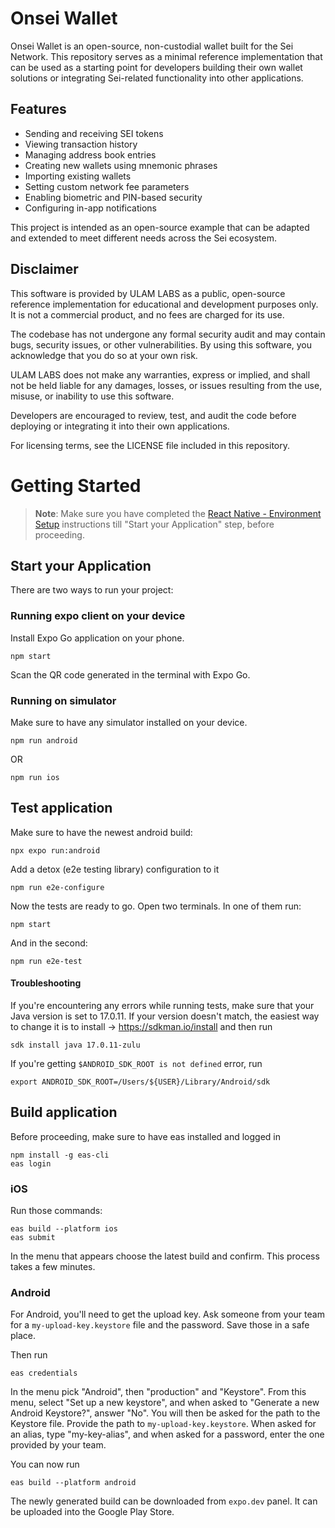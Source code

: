 # Onsei Wallet

Onsei Wallet is an open-source, non-custodial wallet built for the Sei Network. This repository serves as a minimal reference implementation that can be used as a starting point for developers building their own wallet solutions or integrating Sei-related functionality into other applications.

## Features

- Sending and receiving SEI tokens
- Viewing transaction history
- Managing address book entries
- Creating new wallets using mnemonic phrases
- Importing existing wallets
- Setting custom network fee parameters
- Enabling biometric and PIN-based security
- Configuring in-app notifications

This project is intended as an open-source example that can be adapted and extended to meet different needs across the Sei ecosystem.

## Disclaimer

This software is provided by ULAM LABS as a public, open-source reference implementation for educational and development purposes only. It is not a commercial product, and no fees are charged for its use.

The codebase has not undergone any formal security audit and may contain bugs, security issues, or other vulnerabilities. By using this software, you acknowledge that you do so at your own risk.

ULAM LABS does not make any warranties, express or implied, and shall not be held liable for any damages, losses, or issues resulting from the use, misuse, or inability to use this software.

Developers are encouraged to review, test, and audit the code before deploying or integrating it into their own applications.

For licensing terms, see the LICENSE file included in this repository.

# Getting Started

> **Note**: Make sure you have completed the [React Native - Environment Setup](https://reactnative.dev/docs/environment-setup) instructions till "Start your Application" step, before proceeding.

## Start your Application

There are two ways to run your project:

### Running expo client on your device

Install Expo Go application on your phone.

```
npm start
```

Scan the QR code generated in the terminal with Expo Go.

### Running on simulator

Make sure to have any simulator installed on your device.

```
npm run android
```

OR

```
npm run ios
```

## Test application

Make sure to have the newest android build:

```
npx expo run:android
```

Add a detox (e2e testing library) configuration to it

```
npm run e2e-configure
```

Now the tests are ready to go. Open two terminals. In one of them run:

```
npm start
```

And in the second:

```
npm run e2e-test
```

#### Troubleshooting

If you're encountering any errors while running tests, make sure that your Java version is set to 17.0.11.
If your version doesn't match, the easiest way to change it is to install -> https://sdkman.io/install
and then run

```
sdk install java 17.0.11-zulu
```

If you're getting `$ANDROID_SDK_ROOT is not defined` error, run

```
export ANDROID_SDK_ROOT=/Users/${USER}/Library/Android/sdk
```

## Build application

Before proceeding, make sure to have eas installed and logged in

```
npm install -g eas-cli
eas login
```

### iOS

Run those commands:

```
eas build --platform ios
eas submit
```

In the menu that appears choose the latest build and confirm. This process takes a few minutes.

### Android

For Android, you'll need to get the upload key. Ask someone from your team for a `my-upload-key.keystore` file and the password. Save those in a safe place.

Then run

```
eas credentials
```

In the menu pick "Android", then "production" and "Keystore".
From this menu, select "Set up a new keystore", and when asked to "Generate a new Android Keystore?", answer "No". You will then be asked for the path to the Keystore file. Provide the path to `my-upload-key.keystore`.
When asked for an alias, type "my-key-alias", and when asked for a password, enter the one provided by your team.

You can now run

```
eas build --platform android
```

The newly generated build can be downloaded from `expo.dev` panel. It can be uploaded into the Google Play Store.
